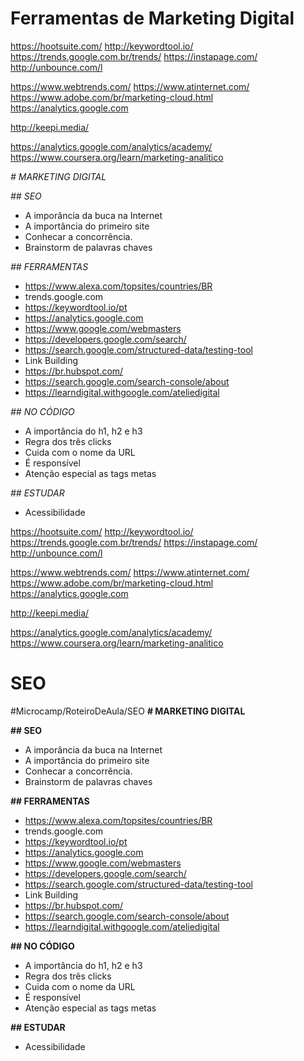 # Ferramentas de Marketing Digital

https://hootsuite.com/
http://keywordtool.io/ 
https://trends.google.com.br/trends/ 
https://instapage.com/ 
http://unbounce.com/l 

https://www.webtrends.com/
https://www.atinternet.com/
https://www.adobe.com/br/marketing-cloud.html
https://analytics.google.com

http://keepi.media/

https://analytics.google.com/analytics/academy/
https://www.coursera.org/learn/marketing-analitico

*# MARKETING DIGITAL*

*## SEO*

- A imporância da buca na Internet
- A importância do primeiro site
- Conhecar a concorrência.
- Brainstorm de palavras chaves

*## FERRAMENTAS*

- https://www.alexa.com/topsites/countries/BR
- trends.google.com
- https://keywordtool.io/pt
- https://analytics.google.com
- https://www.google.com/webmasters
- https://developers.google.com/search/
- https://search.google.com/structured-data/testing-tool
- Link Building
- https://br.hubspot.com/
- https://search.google.com/search-console/about
- https://learndigital.withgoogle.com/ateliedigital

*## NO CÓDIGO*

- A importância do h1, h2 e h3
- Regra dos três clicks
- Cuida com o nome da URL
- É responsível
- Atenção especial as tags metas

*## ESTUDAR*

- Acessibilidade

https://hootsuite.com/
http://keywordtool.io/ 
https://trends.google.com.br/trends/ 
https://instapage.com/ 
http://unbounce.com/l 

https://www.webtrends.com/
https://www.atinternet.com/
https://www.adobe.com/br/marketing-cloud.html
https://analytics.google.com

http://keepi.media/

https://analytics.google.com/analytics/academy/
https://www.coursera.org/learn/marketing-analitico

# SEO
#Microcamp/RoteiroDeAula/SEO
**# MARKETING DIGITAL**

**## SEO**

- A imporância da buca na Internet
- A importância do primeiro site
- Conhecar a concorrência.
- Brainstorm de palavras chaves

**## FERRAMENTAS**

- https://www.alexa.com/topsites/countries/BR
- trends.google.com
- https://keywordtool.io/pt
- https://analytics.google.com
- https://www.google.com/webmasters
- https://developers.google.com/search/
- https://search.google.com/structured-data/testing-tool
- Link Building
- https://br.hubspot.com/
- https://search.google.com/search-console/about
- https://learndigital.withgoogle.com/ateliedigital

**## NO CÓDIGO**

- A importância do h1, h2 e h3
- Regra dos três clicks
- Cuida com o nome da URL
- É responsível
- Atenção especial as tags metas

**## ESTUDAR**

- Acessibilidade

